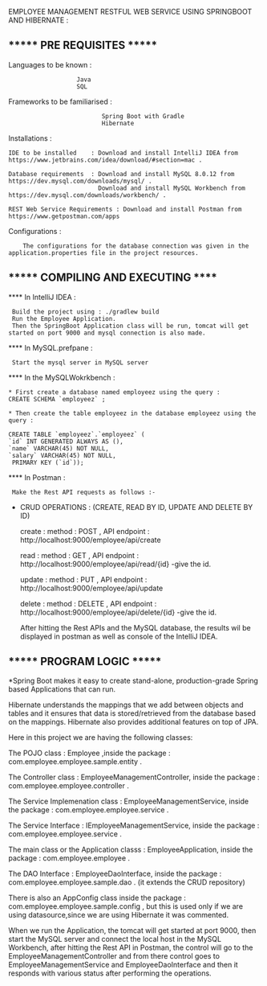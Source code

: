EMPLOYEE MANAGEMENT RESTFUL WEB SERVICE USING SPRINGBOOT AND HIBERNATE :


*****  PRE REQUISITES *****
---------------------------


Languages to be known : 
                       
                       Java 
                       SQL 
                       
Frameworks to be familiarised : 

                              Spring Boot with Gradle
                              Hibernate

Installations :

    IDE to be installed    : Download and install IntelliJ IDEA from https://www.jetbrains.com/idea/download/#section=mac .
    
    Database requirements  : Download and install MySQL 8.0.12 from https://dev.mysql.com/downloads/mysql/ .
                             Download and install MySQL Workbench from https://dev.mysql.com/downloads/workbench/ .
    
    REST Web Service Requirements : Download and install Postman from https://www.getpostman.com/apps

Configurations : 

        The configurations for the database connection was given in the application.properties file in the project resources.



                        
***** COMPILING AND EXECUTING ****
----------------------------------

**** In IntelliJ IDEA :

     Build the project using : ./gradlew build
     Run the Employee Application.
     Then the SpringBoot Application class will be run, tomcat will get started on port 9000 and mysql connection is also made.



**** In MySQL.prefpane :

     Start the mysql server in MySQL server 



**** In the MySQLWokrkbench :

    * First create a database named employeez using the query :
    CREATE SCHEMA `employeez` ;
                                                                         
    * Then create the table employeez in the database employeez using the query :

    CREATE TABLE `employeez`.`employeez` (
    `id` INT GENERATED ALWAYS AS (),
    `name` VARCHAR(45) NOT NULL,
    `salary` VARCHAR(45) NOT NULL,
     PRIMARY KEY (`id`));



**** In Postman :

     Make the Rest API requests as follows :-
     
   * CRUD OPERATIONS :   (CREATE, READ BY ID, UPDATE AND DELETE BY ID)
     
     create : 
             method : POST , API endpoint : http://localhost:9000/employee/api/create
     
     read : 
           method : GET , API endpoint : http://localhost:9000/employee/api/read/{id}              -give the id.
     
     update : 
           method : PUT , API endpoint : http://localhost:9000/employee/api/update
     
     delete : 
           method : DELETE , API endpoint : http://localhost:9000/employee/api/delete/{id}         -give the id.
     
     
     After hitting the Rest APIs and the MySQL database, the results wil be displayed in postman as well as console of the IntelliJ IDEA.


***** PROGRAM LOGIC *****
-------------------------

*Spring Boot makes it easy to create stand-alone, production-grade Spring based Applications that can run.

Hibernate understands the mappings that we add between objects and tables and it ensures that data is stored/retrieved from the database based on the mappings.
Hibernate also provides additional features on top of JPA.

Here in this project we are having the following classes:

The POJO class : 
         Employee ,inside the package : com.employee.employee.sample.entity .

The Controller class :
         EmployeeManagementController, inside the package : com.employee.employee.controller .

The Service Implemenation class : 
         EmployeeManagementService, inside the package : com.employee.employee.service .

The Service Interface : 
         IEmployeeManagementService, inside the package : com.employee.employee.service .

The main class or the Application classs :
         EmployeeApplication, inside the package : com.employee.employee .

The DAO Interface : 
         EmployeeDaoInterface, inside the package : com.employee.employee.sample.dao . (it extends the CRUD repository)

There is also an AppConfig class inside the package : com.employee.employee.sample.config , but this is used only if we are using datasource,since we are using Hibernate it was commented.

When we run the Application, the tomcat will get started at port 9000, then start the MySQL server and connect the local host in the MySQL Workbench, after hitting the Rest API in Postman, the control will go to the EmployeeManagementController and from there control goes to EmployeeManagementService and EmployeeDaoInterface and then it responds with various status after performing the operations.

